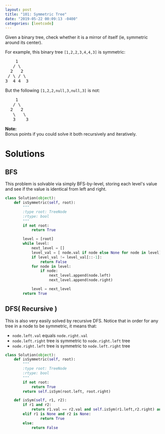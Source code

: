 ```yaml
---
layout: post
title: "101: Symmetric Tree"
date: "2019-05-22 00:09:13 -0400"
categories: [leetcode]
---
```


<p>Given a binary tree, check whether it is a mirror of itself (ie, symmetric around its center).</p>

<!--more-->

<p>For example, this binary tree <code>[1,2,2,3,4,4,3]</code> is symmetric:</p>

<pre>
    1
   / \
  2   2
 / \ / \
3  4 4  3
</pre>


<p>But the following <code>[1,2,2,null,3,null,3]</code> is not:</p>

<pre>
    1
   / \
  2   2
   \   \
   3    3
</pre>


<p><b>Note:</b><br />
Bonus points if you could solve it both recursively and iteratively.</p>

# Solutions

## BFS
This problem is solvable via simply BFS-by-level, storing each level's value and see if the value is identical from left and right.

```python
class Solution(object):
    def isSymmetric(self, root):
        """
        :type root: TreeNode
        :rtype: bool
        """
        if not root:
            return True

        level = [root]
        while level:
            next_level = []
            level_val = [ node.val if node else None for node in level]
            if level_val != level_val[::-1]:
                return False
            for node in level:
                if node:
                    next_level.append(node.left)
                    next_level.append(node.right)

            level = next_level
        return True
```

## DFS( Recursive )

This is also very easily solved by recursive DFS.  Notice that in order for any tree in a node to be symmetric, it means that:

* `node.left.val` equals `node.right.val`
* `node.left.right` tree is symmetric to `node.right.left` tree
* `node.right.left` tree is symmetric to `node.left.right` tree

```python
class Solution(object):
    def isSymmetric(self, root):
        """
        :type root: TreeNode
        :rtype: bool
        """
        if not root:
            return True
        return self.isSym(root.left, root.right)

    def isSym(self, r1, r2):
        if r1 and r2:
            return r1.val == r2.val and self.isSym(r1.left,r2.right) and self.isSym(r1.right,r2.left)
        elif r1 is None and r2 is None:
                return True
        else:
            return False
```



